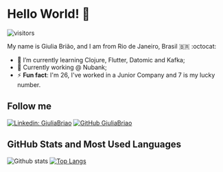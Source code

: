 # Hello World! 👋

![visitors](https://visitor-badge.laobi.icu/badge?page_id=giuliabriao.giuliabriao)

My name is Giulia Brião, and I am from Rio de Janeiro, Brasil 🇧🇷 :octocat: 

- 🌱 I’m currently learning Clojure, Flutter, Datomic and Kafka;
- :raising_hand: Currently working @ Nubank;
- ⚡ **Fun fact**: I'm 26, I've worked in a Junior Company and 7 is my lucky number.

## Follow me

[![Linkedin: GiuliaBriao](https://img.shields.io/badge/-GiuliaBrião-blue?style=flat-square&logo=Linkedin&logoColor=white&link=https://www.linkedin.com/in/giuliabriao/)](https://www.linkedin.com/in/giuliabriao/) [![GitHub GiuliaBriao](https://img.shields.io/github/followers/giuliabriao?label=follow&style=social)](https://github.com/giuliabriao)

## GitHub Stats and Most Used Languages

![Github stats](https://github-readme-stats.vercel.app/api?username=giuliabriao&hide=issues&theme=dracula&show_icons=true&hide_border=false&count_private=true&include_all_commits=true&line_height=24.5)
[![Top Langs](https://github-readme-stats.vercel.app/api/top-langs/?username=giuliabriao&layout=compact&theme=dracula&langs_count=10)](https://github.com/giuliabriao/github-readme-stats)
